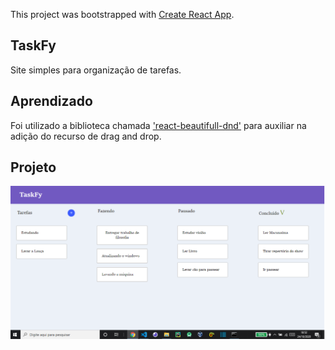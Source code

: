 This project was bootstrapped with [Create React App](https://github.com/facebook/create-react-app).

## TaskFy

Site simples para organização de tarefas.

## Aprendizado

Foi utilizado a biblioteca chamada ['react-beautifull-dnd'](https://github.com/atlassian/react-beautiful-dnd) para auxiliar na adição
do recurso de drag and drop.

## Projeto
![](Taskfy.png)

